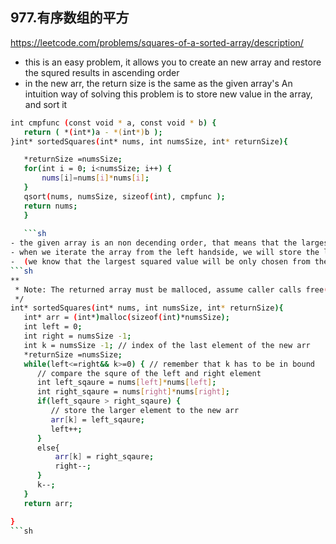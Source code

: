 ## 977.有序数组的平方 
https://leetcode.com/problems/squares-of-a-sorted-array/description/

- this is an easy problem, it allows you to create an new array and restore the squred results in ascending order
- in the new arr, the return size is the same as the given array's
An intuition way of solving this problem is to store new value in the array, and sort it
```sh
int cmpfunc (const void * a, const void * b) {
   return ( *(int*)a - *(int*)b );
}int* sortedSquares(int* nums, int numsSize, int* returnSize){

   *returnSize =numsSize;
   for(int i = 0; i<numsSize; i++) {
       nums[i]=nums[i]*nums[i];
   }
   qsort(nums, numsSize, sizeof(int), cmpfunc );
   return nums;
   }
   
   ```sh
- the given array is an non decending order, that means that the largest squared value of the elements will appear on the front or back of the given array. So we can use a left and right pointer to make this possible.
- when we iterate the array from the left handside, we will store the larger value to the back of the new array(
-  (we know that the largest squared value will be only chosen from the first or last position.)
```sh
**
 * Note: The returned array must be malloced, assume caller calls free().
 */
int* sortedSquares(int* nums, int numsSize, int* returnSize){
   int* arr = (int*)malloc(sizeof(int)*numsSize);
   int left = 0;
   int right = numsSize -1;
   int k = numsSize -1; // index of the last element of the new arr
   *returnSize =numsSize;
   while(left<=right&& k>=0) { // remember that k has to be in bound
      // compare the squre of the left and right element
      int left_sqaure = nums[left]*nums[left];
      int right_sqaure = nums[right]*nums[right];
      if(left_sqaure > right_sqaure) {
         // store the larger element to the new arr
         arr[k] = left_sqaure;
         left++;
      }
      else{
          arr[k] = right_sqaure;
          right--;
      }
      k--;
   }
   return arr;

}
```sh


